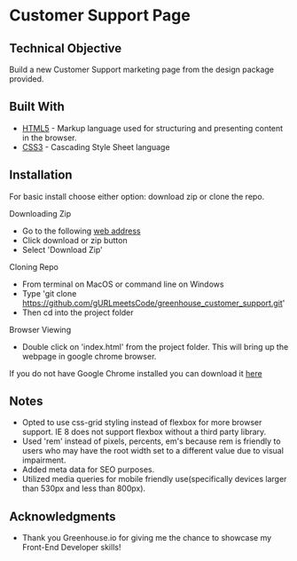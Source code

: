 # Customer Support Page


## Technical Objective

Build a new Customer Support marketing page from the design package provided.


## Built With

* [HTML5](https://www.w3schools.com/html/html5_intro.asp) - Markup language used for structuring and presenting content in the browser.
* [CSS3](https://developer.mozilla.org/en-US/docs/Web/CSS/CSS3) - Cascading Style Sheet language


## Installation

For basic install choose either option: download zip or clone the repo.

Downloading Zip
* Go to the following [web address](https://github.com/gURLmeetsCode/greenhouse_customer_support)
* Click download or zip button
* Select 'Download Zip'

Cloning Repo
* From terminal on MacOS or command line on Windows
* Type 'git clone https://github.com/gURLmeetsCode/greenhouse_customer_support.git'
* Then cd into the project folder

Browser Viewing
* Double click on 'index.html' from the project folder. This will bring up the webpage in google chrome browser.

If you do not have Google Chrome installed you can download it [here](https://www.google.com/chrome/browser/desktop/index.html)


## Notes

* Opted to use css-grid styling instead of flexbox for more browser support. IE 8 does not support flexbox without a third party library.
* Used 'rem' instead of pixels, percents, em's because rem is friendly to users who may have the root width set to a different value due to visual impairment.
* Added meta data for SEO purposes.
* Utilized media queries for mobile friendly use(specifically devices larger than 530px and less than 800px).


## Acknowledgments

* Thank you Greenhouse.io for giving me the chance to showcase my Front-End Developer skills!
